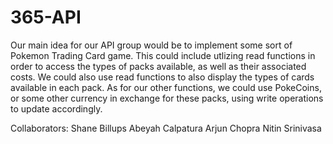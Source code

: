# 365-API

Our main idea for our API group would be to implement some sort of Pokemon Trading Card game. This could include utlizing read functions in order to access the types of packs available, as well as their associated costs. We could also use read functions to also display the types of cards available in each pack. As for our other functions, we could use PokeCoins, or some other currency in exchange for these packs, using write operations to update accordingly. 

Collaborators:
Shane Billups
Abeyah Calpatura
Arjun Chopra
Nitin Srinivasa

